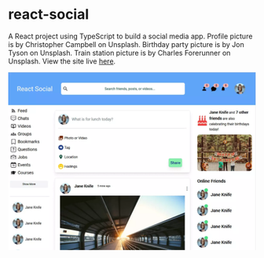 # react-social

A React project using TypeScript to build a social media app. Profile picture is by Christopher Campbell on Unsplash. Birthday party picture is by Jon Tyson on Unsplash. Train station picture is by Charles Forerunner on Unsplash. View the site live [here](https://react-social-v1.netlify.app/).

![react social site image](react-social.webp)
